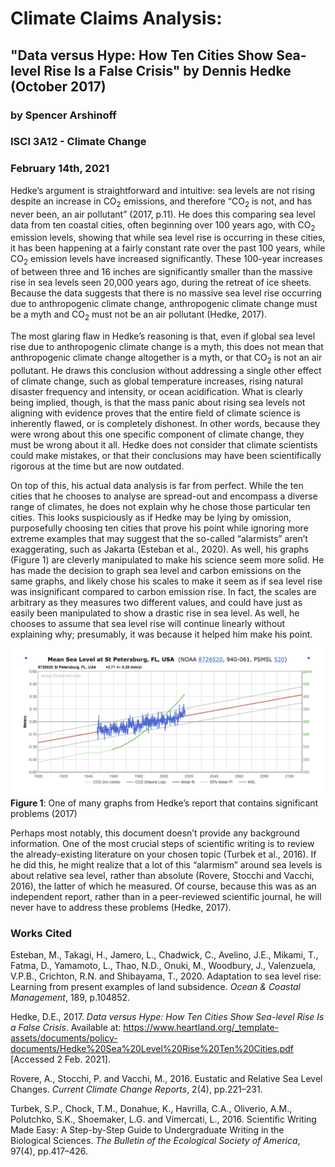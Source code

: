 # Climate Claims Analysis: 
## "Data versus Hype: How Ten Cities Show Sea-level Rise Is a False Crisis" by Dennis Hedke (October 2017)

### by Spencer Arshinoff
### ISCI 3A12 - Climate Change
### February 14th, 2021

Hedke’s argument is straightforward and intuitive: sea levels are not rising despite an increase in CO<sub>2</sub> emissions, and therefore “CO<sub>2</sub> is not, and has never been, an air pollutant” (2017, p.11). He does this comparing sea level data from ten coastal cities, often beginning over 100 years ago, with CO<sub>2</sub> emission levels, showing that while sea level rise is occurring in these cities, it has been happening at a fairly constant rate over the past 100 years, while CO<sub>2</sub> emission levels have increased significantly. These 100-year increases of between three and 16 inches are significantly smaller than the massive rise in sea levels seen 20,000 years ago, during the retreat of ice sheets. Because the data suggests that there is no massive sea level rise occurring due to anthropogenic climate change, anthropogenic climate change must be a myth and CO<sub>2</sub> must not be an air pollutant (Hedke, 2017).

The most glaring flaw in Hedke’s reasoning is that, even if global sea level rise due to anthropogenic climate change is a myth, this does not mean that anthropogenic climate change altogether is a myth, or that CO<sub>2</sub> is not an air pollutant. He draws this conclusion without addressing a single other effect of climate change, such as global temperature increases, rising natural disaster frequency and intensity, or ocean acidification. What is clearly being implied, though, is that the mass panic about rising sea levels not aligning with evidence proves that the entire field of climate science is inherently flawed, or is completely dishonest. In other words, because they were wrong about this one specific component of climate change, they must be wrong about it all. Hedke does not consider that climate scientists could make mistakes, or that their conclusions may have been scientifically rigorous at the time but are now outdated. 

On top of this, his actual data analysis is far from perfect. While the ten cities that he chooses to analyse are spread-out and encompass a diverse range of climates, he does not explain why he chose those particular ten cities. This looks suspiciously as if Hedke may be lying by omission, purposefully choosing ten cities that prove his point while ignoring more extreme examples that may suggest that the so-called “alarmists” aren’t exaggerating, such as Jakarta (Esteban et al., 2020). As well, his graphs (Figure 1) are cleverly manipulated to make his science seem more solid. He has made the decision to graph sea level and carbon emissions on the same graphs, and likely chose his scales to make it seem as if sea level rise was insignificant compared to carbon emission rise. In fact, the scales are arbitrary as they measures two different values, and could have just as easily been manipulated to show a drastic rise in sea level. As well, he chooses to assume that sea level rise will continue linearly without explaining why; presumably, it was because it helped him make his point.

![Figure1](https://github.com/Arshinoff-S/climate-claims/blob/main/terrible-hedke-graph.png)
**Figure 1**: One of many graphs from Hedke’s report that contains significant problems (2017)


Perhaps most notably, this document doesn’t provide any background information. One of the most crucial steps of scientific writing is to review the already-existing literature on your chosen topic (Turbek et al., 2016). If he did this, he might realize that a lot of this “alarmism” around sea levels is about relative sea level, rather than absolute (Rovere, Stocchi and Vacchi, 2016), the latter of which he measured. Of course, because this was as an independent report, rather than in a peer-reviewed scientific journal, he will never have to address these problems (Hedke, 2017). 

### Works Cited

Esteban, M., Takagi, H., Jamero, L., Chadwick, C., Avelino, J.E., Mikami, T., Fatma, D., Yamamoto, L., Thao, N.D., Onuki, M., Woodbury, J., Valenzuela, V.P.B., Crichton, R.N. and Shibayama, T., 2020. Adaptation to sea level rise: Learning from present examples of land subsidence. *Ocean & Coastal Management*, 189, p.104852.

Hedke, D.E., 2017. *Data versus Hype: How Ten Cities Show Sea-level Rise Is a False Crisis*. Available at: <https://www.heartland.org/_template-assets/documents/policy-documents/Hedke%20Sea%20Level%20Rise%20Ten%20Cities.pdf> [Accessed 2 Feb. 2021].

Rovere, A., Stocchi, P. and Vacchi, M., 2016. Eustatic and Relative Sea Level Changes. *Current Climate Change Reports*, 2(4), pp.221–231.

Turbek, S.P., Chock, T.M., Donahue, K., Havrilla, C.A., Oliverio, A.M., Polutchko, S.K., Shoemaker, L.G. and Vimercati, L., 2016. Scientific Writing Made Easy: A Step-by-Step Guide to Undergraduate Writing in the Biological Sciences. *The Bulletin of the Ecological Society of America*, 97(4), pp.417–426.
